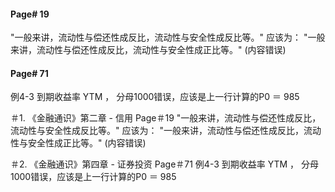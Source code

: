 #### Page# 19
"一般来讲，流动性与偿还性成反比，流动性与安全性成反比等。" 
应该为：
"一般来讲，流动性与偿还性成反比，流动性与安全性成正比等。"  (内容错误)  


#### Page# 71
例4-3
到期收益率 YTM ，  分母1000错误，应该是上一行计算的P0 ＝ 985

＃1.
《金融通识》第二章 - 信用
 Page＃19
 "一般来讲，流动性与偿还性成反比，流动性与安全性成反比等。"
应该为：
"一般来讲，流动性与偿还性成反比，流动性与安全性成正比等。"  (内容错误)


＃2.
《金融通识》第四章 - 证券投资
 Page＃71
 例4-3
 到期收益率 YTM ，  分母1000错误，应该是上一行计算的P0 ＝ 985
